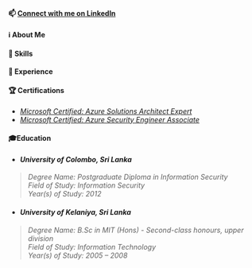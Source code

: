 #### 📫 [Connect with me on LinkedIn](https://www.linkedin.com/in/venura9/ "Venura's LinkedIn")

#### ℹ️ About Me

#### 🤹 Skills

#### 💼 Experience

#### 🏆 Certifications

* [*Microsoft Certified: Azure Solutions Architect Expert*](https://www.youracclaim.com/badges/71a170d9-e72b-49d4-8d36-243479e656dc/linked_in_profile)
* [*Microsoft Certified: Azure Security Engineer Associate*](https://www.youracclaim.com/badges/314f8289-4074-4417-96fb-0af3edd92ccb/linked_in_profile)

#### 🎓Education

* #### *University of Colombo, Sri Lanka*
> *Degree Name: Postgraduate Diploma in Information Security* \
> *Field of Study: Information Security* \
> *Year(s) of Study: 2012*

* #### *University of Kelaniya, Sri Lanka*
> *Degree Name: B.Sc in MIT (Hons) - Second-class honours, upper division* \
> *Field of Study: Information Technology* \
> *Year(s) of Study: 2005 – 2008*
